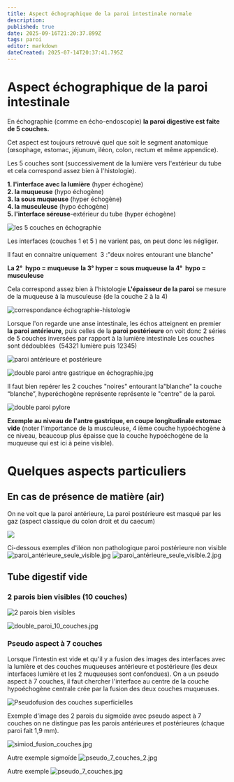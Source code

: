 ```yaml
---
title: Aspect échographique de la paroi intestinale normale
description: 
published: true
date: 2025-09-16T21:20:37.899Z
tags: paroi
editor: markdown
dateCreated: 2025-07-14T20:37:41.795Z
---
```


# Aspect échographique de la paroi intestinale
En échographie (comme en écho-endoscopie) **la paroi digestive est faite de 5 couches.**

Cet aspect est toujours retrouvé quel que soit le segment anatomique (œsophage, estomac, jéjunum, iléon, colon, rectum et même appendice).


Les 5 couches sont (successivement de la lumière vers l'extérieur du tube et cela correspond assez bien à l'histologie).


**1.  l'interface avec la lumière** (hyper échogène)**<br>2.  la muqueuse** (hypo échogène)**<br>3.  la sous muqueuse** (hyper échogène)**<br>4.  la musculeuse** (hypo échogène)**<br>5.  l'interface séreuse**-extérieur du tube (hyper échogène) 

![les 5 couches en échographie](/schémas/paroi_interface5-2.png)

Les interfaces (couches 1 et 5 ) ne varient pas, on peut donc les négliger. 

Il faut en connaitre uniquement  3 :"deux noires entourant une blanche"

**La 2°  hypo = muqueuse**
**la 3° hyper = sous muqueuse**
**la 4°  hypo = musculeuse**

Cela correspond assez bien à l'histologie
**L'épaisseur de la paroi** se mesure de la muqueuse à la musculeuse (de la couche 2 à la 4) 

![correspondance échographie-histologie](/schémas/capture_d’écran_2025-07-20_à_19.02.19_copie.png)

Lorsque l'on regarde une anse intestinale, les échos atteignent en premier **la paroi antérieure**, puis celles de la **paroi postérieure**
on voit donc 2 séries de 5 couches inversées par rapport à la lumière intestinale
Les couches sont dédoublées  (54321 lumière puis 12345)

![paroi antérieure et postérieure](/schemas/double_paroi_site.jpg)

![double paroi antre gastrique en échographie.jpg](/anatomie_typique/paroi_nle.jpg)


Il faut bien repérer les 2 couches "noires" entourant la"blanche"
la couche “blanche”, hyperéchogène représente représente le "centre" de la paroi.

![double paroi pylore](/anatomie_typique/pylore_duod.jpg)

**Exemple au niveau de l'antre gastrique, en coupe longitudinale estomac vide** (noter l'importance de la musculeuse, 4 ième couche hypoéchogène à ce niveau, beaucoup plus épaisse que la couche hypoéchogène de la muqueuse qui est ici à peine visible).

# Quelques aspects particuliers
## En cas de présence de matière (air)
On ne voit que la paroi antérieure, 
La paroi postérieure est masqué par les gaz (aspect classique du colon droit et du caecum)

![](/schémas/caecum_air-13.jpg)

Ci-dessous exemples d'iléon non pathologique paroi postérieure non visible
![paroi_antérieure_seule_visible.jpg](/anatomie_typique/paroi_antérieure_seule_visible.jpg)
![paroi_antérieure_seule_visible.2.jpg](/anatomie_typique/paroi_antérieure_seule_visible.2.jpg)
## Tube digestif vide
### 2 parois bien visibles (10 couches)
![2 parois bien visibles ](/schémas/10_couches_bien_séparées.jpg) 

![double_paroi_10_couches.jpg](/anatomie_typique/double_paroi_10_couches.jpg)
### Pseudo aspect à 7 couches
Lorsque l'intestin est vide et qu'il y a fusion des images des interfaces avec la lumière et des couches muqueuses antérieure et postérieure
(les deux interfaces lumière et les 2 muqueuses sont confondues).
On a un pseudo aspect à 7 couches, il faut chercher l'interface au centre de la couche hypoéchogène centrale crée par la fusion des deux couches muqueuses.

![Pseudofusion des couches superficielles](/schémas/ppseudo_5_couches.jpg)


Exemple d'image des 2 parois du sigmoïde avec pseudo aspect à 7 couches
on ne distingue pas les parois antérieures et postérieures (chaque paroi fait 1,9 mm).

![_simiod_fusion_couches_.jpg](/anatomie_typique/_simiod_fusion_couches_.jpg)

Autre exemple sigmoïde
![pseudo_7_couches_2.jpg](/anatomie_typique/pseudo_7_couches_2.jpg)

Autre exemple
![pseudo_7_couches.jpg](/anatomie_typique/pseudo_7_couches.jpg)